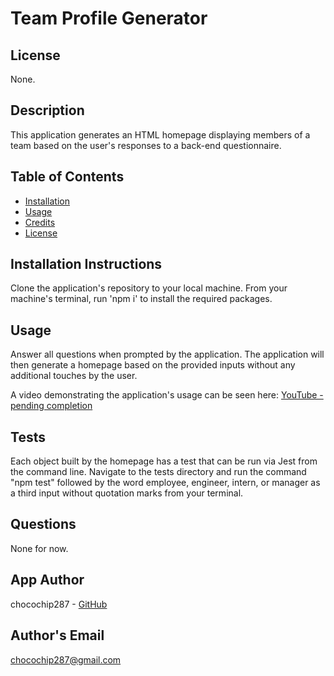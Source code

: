 
# Team Profile Generator

## License

None.

## Description

This application generates an HTML homepage displaying members of a team based on the user's responses to a back-end questionnaire.

## Table of Contents

* [Installation](#installation)
* [Usage](#usage)
* [Credits](#credits)
* [License](#license)

## Installation Instructions

Clone the application's repository to your local machine. From your machine's terminal, run 'npm i' to install the required packages.

## Usage

Answer all questions when prompted by the application. The application will then generate a homepage based on the provided inputs without any additional touches by the user.

A video demonstrating the application's usage can be seen here: [YouTube - pending completion](https://www.youtube.com/)

## Tests

Each object built by the homepage has a test that can be run via Jest from the command line. Navigate to the tests directory and run the command "npm test" followed by the word employee, engineer, intern, or manager as a third input without quotation marks from your terminal.

## Questions

None for now.

## App Author

chocochip287 - [GitHub](https://github.com/chocochip287)

## Author's Email

chocochip287@gmail.com